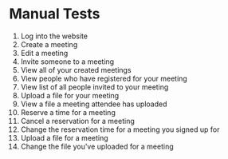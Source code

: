 # Manual Tests

1. Log into the website
2. Create a meeting
3. Edit a meeting
4. Invite someone to a meeting
5. View all of your created meetings
6. View people who have registered for your meeting
7. View list of all people invited to your meeting
8. Upload a file for your meeting
9. View a file a meeting attendee has uploaded
10. Reserve a time for a meeting
11. Cancel a reservation for a meeting
12. Change the reservation time for a meeting you signed up for
13. Upload a file for a meeting
14. Change the file you've uploaded for a meeting
